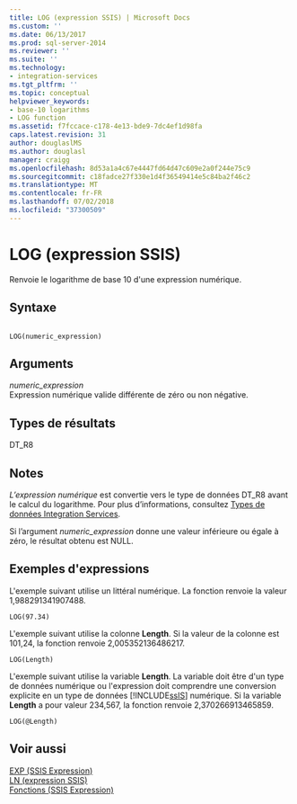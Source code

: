 ```yaml
---
title: LOG (expression SSIS) | Microsoft Docs
ms.custom: ''
ms.date: 06/13/2017
ms.prod: sql-server-2014
ms.reviewer: ''
ms.suite: ''
ms.technology:
- integration-services
ms.tgt_pltfrm: ''
ms.topic: conceptual
helpviewer_keywords:
- base-10 logarithms
- LOG function
ms.assetid: f7fccace-c178-4e13-bde9-7dc4ef1d98fa
caps.latest.revision: 31
author: douglaslMS
ms.author: douglasl
manager: craigg
ms.openlocfilehash: 8d53a1a4c67e4447fd64d47c609e2a0f244e75c9
ms.sourcegitcommit: c18fadce27f330e1d4f36549414e5c84ba2f46c2
ms.translationtype: MT
ms.contentlocale: fr-FR
ms.lasthandoff: 07/02/2018
ms.locfileid: "37300509"
---
```

# <a name="log-ssis-expression"></a>LOG (expression SSIS)
  Renvoie le logarithme de base 10 d'une expression numérique.  
  
## <a name="syntax"></a>Syntaxe  
  
```  
  
LOG(numeric_expression)  
```  
  
## <a name="arguments"></a>Arguments  
 *numeric_expression*  
 Expression numérique valide différente de zéro ou non négative.  
  
## <a name="result-types"></a>Types de résultats  
 DT_R8  
  
## <a name="remarks"></a>Notes  
 *L’expression numérique* est convertie vers le type de données DT_R8 avant le calcul du logarithme. Pour plus d’informations, consultez [Types de données Integration Services](../data-flow/integration-services-data-types.md).  
  
 Si l’argument *numeric_expression* donne une valeur inférieure ou égale à zéro, le résultat obtenu est NULL.  
  
## <a name="expression-examples"></a>Exemples d'expressions  
 L'exemple suivant utilise un littéral numérique. La fonction renvoie la valeur 1,988291341907488.  
  
```  
LOG(97.34)  
```  
  
 L'exemple suivant utilise la colonne **Length**. Si la valeur de la colonne est 101,24, la fonction renvoie 2,005352136486217.  
  
```  
LOG(Length)   
```  
  
 L'exemple suivant utilise la variable **Length**. La variable doit être d'un type de données numérique ou l'expression doit comprendre une conversion explicite en un type de données [!INCLUDE[ssIS](../../includes/ssis-md.md)] numérique. Si la variable **Length** a pour valeur 234,567, la fonction renvoie 2,370266913465859.  
  
```  
LOG(@Length)   
```  
  
## <a name="see-also"></a>Voir aussi  
 [EXP &#40;SSIS Expression&#41;](exp-ssis-expression.md)   
 [LN &#40;expression SSIS&#41;](ln-ssis-expression.md)   
 [Fonctions &#40;SSIS Expression&#41;](functions-ssis-expression.md)  
  
  
